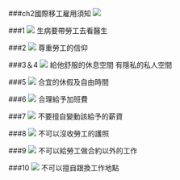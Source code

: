 <?php
$top = file_get_contents('basic.php');
echo $top;
?>
<div class="one item content" markdown="1">

###ch2國際移工雇用須知
![](img/Ch2/第二章.png)

###1
![](img/Ch2/1.png)
  生病要帶勞工去看醫生

###2
![](img/Ch2/2.png)
  尊重勞工的信仰

###3＆4
![](img/Ch2/3-4.png)
  給他舒服的休息空間
  有隱私的私人空間

###5
![](img/Ch2/5.png)
  合宜的休假及自由時間

###6
![](img/Ch2/6.png)
  合理給予加班費

###7
![](img/Ch2/7.png)
  不要擅自變動該給予的薪資

###8
![](img/Ch2/8.png)
  不可以沒收勞工的護照

###9
![](img/Ch2/9.png)
  不可以給勞工做合約以外的工作

###10
![](img/Ch2/10.png)
  不可以擅自跟換工作地點



</div>
<?php
$end = file_get_contents('end.php');
echo $end;
?>
